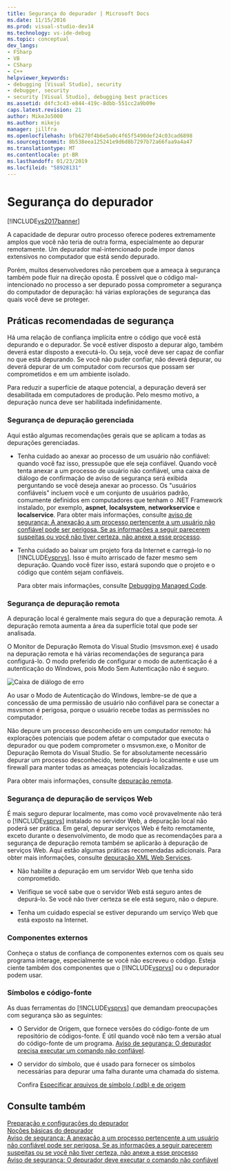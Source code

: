 ```yaml
---
title: Segurança do depurador | Microsoft Docs
ms.date: 11/15/2016
ms.prod: visual-studio-dev14
ms.technology: vs-ide-debug
ms.topic: conceptual
dev_langs:
- FSharp
- VB
- CSharp
- C++
helpviewer_keywords:
- debugging [Visual Studio], security
- debugger, security
- security [Visual Studio], debugging best practices
ms.assetid: d4fc3c43-e844-419c-8dbb-551cc2a9b09e
caps.latest.revision: 21
author: MikeJo5000
ms.author: mikejo
manager: jillfra
ms.openlocfilehash: bfb6270f4b6e5a0c4f65f5490def24c03cad6898
ms.sourcegitcommit: 8b538eea125241e9d6d8b7297b72a66faa9a4a47
ms.translationtype: MT
ms.contentlocale: pt-BR
ms.lasthandoff: 01/23/2019
ms.locfileid: "58928131"
---
```

# <a name="debugger-security"></a>Segurança do depurador
[!INCLUDE[vs2017banner](../includes/vs2017banner.md)]

A capacidade de depurar outro processo oferece poderes extremamente amplos que você não teria de outra forma, especialmente ao depurar remotamente. Um depurador mal-intencionado pode impor danos extensivos no computador que está sendo depurado.  
  
 Porém, muitos desenvolvedores não percebem que a ameaça à segurança também pode fluir na direção oposta. É possível que o código mal-intencionado no processo a ser depurado possa comprometer a segurança do computador de depuração: há várias explorações de segurança das quais você deve se proteger.  
  
## <a name="security-best-practices"></a>Práticas recomendadas de segurança  
 Há uma relação de confiança implícita entre o código que você está depurando e o depurador. Se você estiver disposto a depurar algo, também deverá estar disposto a executá-lo. Ou seja, você deve ser capaz de confiar no que está depurando. Se você não puder confiar, não deverá depurar, ou deverá depurar de um computador com recursos que possam ser comprometidos e em um ambiente isolado.  
  
 Para reduzir a superfície de ataque potencial, a depuração deverá ser desabilitada em computadores de produção. Pelo mesmo motivo, a depuração nunca deve ser habilitada indefinidamente.  
  
### <a name="managed-debugging-security"></a>Segurança de depuração gerenciada  
 Aqui estão algumas recomendações gerais que se aplicam a todas as depurações gerenciadas.  
  
- Tenha cuidado ao anexar ao processo de um usuário não confiável: quando você faz isso, pressupõe que ele seja confiável. Quando você tenta anexar a um processo de usuário não confiável, uma caixa de diálogo de confirmação de aviso de segurança será exibida perguntando se você deseja anexar ao processo. Os "usuários confiáveis" incluem você e um conjunto de usuários padrão, comumente definidos em computadores que tenham o .NET Framework instalado, por exemplo, **aspnet**, **localsystem**, **networkservice** e **localservice**. Para obter mais informações, consulte [aviso de segurança: A anexação a um processo pertencente a um usuário não confiável pode ser perigosa. Se as informações a seguir parecerem suspeitas ou você não tiver certeza, não anexe a esse processo](/visualstudio/debugger/security-warning-attaching-to-a-process-owned-by-an-untrusted-user?view=vs-2015).  
  
- Tenha cuidado ao baixar um projeto fora da Internet e carregá-lo no [!INCLUDE[vsprvs](../includes/vsprvs-md.md)]. Isso é muito arriscado de fazer mesmo sem depuração. Quando você fizer isso, estará supondo que o projeto e o código que contém sejam confiáveis.  
  
  Para obter mais informações, consulte [Debugging Managed Code](../debugger/debugging-managed-code.md).  
  
### <a name="remote-debugging-security"></a>Segurança de depuração remota  
 A depuração local é geralmente mais segura do que a depuração remota. A depuração remota aumenta a área da superfície total que pode ser analisada.  
  
 O Monitor de Depuração Remota do Visual Studio (msvsmon.exe) é usado na depuração remota e há várias recomendações de segurança para configurá-lo. O modo preferido de configurar o modo de autenticação é a autenticação do Windows, pois Modo Sem Autenticação não é seguro.  
  
 ![Caixa de diálogo de erro](../debugger/media/dbg-err-remotepermissionschanged.png "DBG_ERR_RemotePermissionsChanged")  
  
 Ao usar o Modo de Autenticação do Windows, lembre-se de que a concessão de uma permissão de usuário não confiável para se conectar a msvsmon é perigosa, porque o usuário recebe todas as permissões no computador.  
  
 Não depure um processo desconhecido em um computador remoto: há explorações potenciais que podem afetar o computador que executa o depurador ou que podem comprometer o msvsmon.exe, o Monitor de Depuração Remota do Visual Studio. Se for absolutamente necessário depurar um processo desconhecido, tente depurá-lo localmente e use um firewall para manter todas as ameaças potenciais localizadas.  
  
 Para obter mais informações, consulte [depuração remota](../debugger/remote-debugging.md).  
  
### <a name="web-services-debugging-security"></a>Segurança de depuração de serviços Web  
 É mais seguro depurar localmente, mas como você provavelmente não terá o [!INCLUDE[vsprvs](../includes/vsprvs-md.md)] instalado no servidor Web, a depuração local não poderá ser prática. Em geral, depurar serviços Web é feito remotamente, exceto durante o desenvolvimento, de modo que as recomendações para a segurança de depuração remota também se aplicarão à depuração de serviços Web. Aqui estão algumas práticas recomendadas adicionais. Para obter mais informações, consulte [depuração XML Web Services](http://msdn.microsoft.com/c900b137-9fbd-4f59-91b5-9c2c6ce06f00).  
  
-   Não habilite a depuração em um servidor Web que tenha sido comprometido.  
  
-   Verifique se você sabe que o servidor Web está seguro antes de depurá-lo. Se você não tiver certeza se ele está seguro, não o depure.  
  
-   Tenha um cuidado especial se estiver depurando um serviço Web que está exposto na Internet.  
  
### <a name="external-components"></a>Componentes externos  
 Conheça o status de confiança de componentes externos com os quais seu programa interage, especialmente se você não escreveu o código. Esteja ciente também dos componentes que o [!INCLUDE[vsprvs](../includes/vsprvs-md.md)] ou o depurador podem usar.  
  
### <a name="symbols-and-source-code"></a>Símbolos e código-fonte  
 As duas ferramentas do [!INCLUDE[vsprvs](../includes/vsprvs-md.md)] que demandam preocupações com segurança são as seguintes:  
  
- O Servidor de Origem, que fornece versões do código-fonte de um repositório de códigos-fonte. É útil quando você não tem a versão atual do código-fonte de um programa. [Aviso de segurança: O depurador precisa executar um comando não confiável](../debugger/security-warning-debugger-must-execute-untrusted-command.md).  
  
- O servidor do símbolo, que é usado para fornecer os símbolos necessárias para depurar uma falha durante uma chamada do sistema.  
  
  Confira [Especificar arquivos de símbolo (.pdb) e de origem](../debugger/specify-symbol-dot-pdb-and-source-files-in-the-visual-studio-debugger.md)  
  
## <a name="see-also"></a>Consulte também  
 [Preparação e configurações do depurador](../debugger/debugger-settings-and-preparation.md)   
 [Noções básicas do depurador](../debugger/debugger-basics.md)   
 [Aviso de segurança: A anexação a um processo pertencente a um usuário não confiável pode ser perigosa. Se as informações a seguir parecerem suspeitas ou se você não tiver certeza, não anexe a esse processo](/visualstudio/debugger/security-warning-attaching-to-a-process-owned-by-an-untrusted-user?view=vs-2015)   
 [Aviso de segurança: O depurador deve executar o comando não confiável](../debugger/security-warning-debugger-must-execute-untrusted-command.md)
